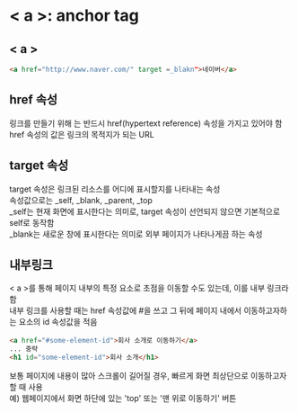 # < a >: anchor tag

## < a >
```html
<a href="http://www.naver.com/" target =_blakn">네이버</a>
```

## href 속성
<p>링크를 만들기 위해 <a>는 반드시 href(hypertext reference) 속성을 가지고 있어야 함<br>
href 속성의 값은 링크의 목적지가 되는 URL</p>


## target 속성
<p>target 속성은 링크된 리소스를 어디에 표시할지를 나타내는 속성<br>
속성값으로는 _self, _blank, _parent, _top<br>
_self는 현재 화면에 표시한다는 의미로, target 속성이 선언되지 않으면 기본적으로 self로 동작함<br>
_blank는 새로운 창에 표시한다는 의미로 외부 페이지가 나타나게끔 하는 속성</p>


## 내부링크
<p>< a >를 통해 페이지 내부의 특정 요소로 초점을 이동할 수도 있는데, 이를 내부 링크라 함<br>
내부 링크를 사용할 때는 href 속성값에 #을 쓰고 그 뒤에 페이지 내에서 이동하고자하는 요소의 id 속성값을 적음</p>

```html
<a href="#some-element-id">회사 소개로 이동하기</a>
... 중략
<h1 id="some-element-id">회사 소개</h1>
```

<p>보통 페이지에 내용이 많아 스크롤이 길어질 경우, 빠르게 화면 최상단으로 이동하고자 할 때 사용<br>
예) 웹페이지에서 화면 하단에 있는 'top' 또는 '맨 위로 이동하기' 버튼</p>
